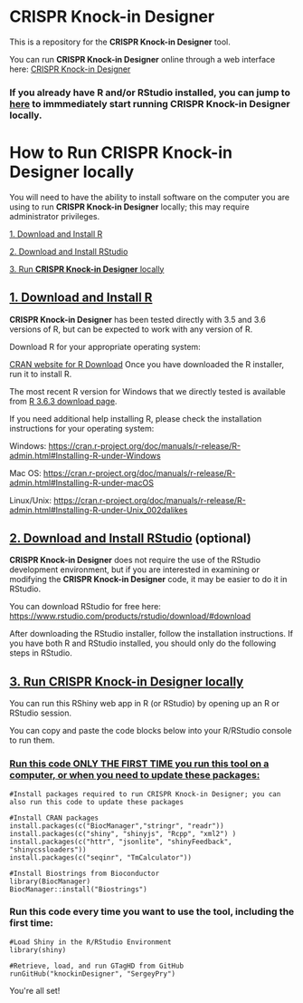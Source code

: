 # CRISPR Knock-in Designer 
This is a repository for the **CRISPR Knock-in Designer** tool.

You can run **CRISPR Knock-in Designer** online through a web interface here: [CRISPR Knock-in Designer](https://crisprtools.shinyapps.io/knockinDesigner/)
 

### If you already have R and/or RStudio installed, you can jump to [here](https://github.com/SergeyPry/knockinDesigner#run_locally) to immmediately start running **CRISPR Knock-in Designer** locally.

# How to Run **CRISPR Knock-in Designer** locally
You will need to have the ability to install software on the computer you are using to run **CRISPR Knock-in Designer** locally; this may require administrator privileges. 

[1. Download and Install R](https://github.com/SergeyPry/knockinDesigner#1-download-and-instaxll-r)

[2. Download and Install RStudio](https://github.com/SergeyPry/knockinDesigner#2-download-and-install-rstudio)

[3. Run **CRISPR Knock-in Designer** locally](https://github.com/SergeyPry/knockinDesigner#run_locally)


## [1. Download and Install R](#1-download-and-instaxll-r)
**CRISPR Knock-in Designer** has been tested directly with 3.5 and 3.6 versions of R, but can be expected to work with any version of R. 

Download R for your appropriate operating system:

[CRAN website for R Download](https://cran.r-project.org/)
Once you have downloaded the R installer, run it to install R.

The most recent R version for Windows that we directly tested is available from [R 3.6.3 download page](https://cran.r-project.org/bin/windows/base/old/3.6.3/).

If you need additional help installing R, please check the installation instructions for your operating system:

Windows:    https://cran.r-project.org/doc/manuals/r-release/R-admin.html#Installing-R-under-Windows

Mac OS:     https://cran.r-project.org/doc/manuals/r-release/R-admin.html#Installing-R-under-macOS

Linux/Unix: https://cran.r-project.org/doc/manuals/r-release/R-admin.html#Installing-R-under-Unix_002dalikes

## [2. Download and Install RStudio](#2-download-and-install-rstudio-optional) (optional)
**CRISPR Knock-in Designer** does not require the use of the RStudio development environment, but if you are interested in examining or modifying the **CRISPR Knock-in Designer** code, it may be easier to do it in RStudio. 

You can download RStudio for free here: https://www.rstudio.com/products/rstudio/download/#download

After downloading the RStudio installer, follow the installation instructions. If you have both R and RStudio installed, you should only do the following steps in RStudio.

## [3. Run **CRISPR Knock-in Designer** locally](#run_locally)
You can run this RShiny web app in R (or RStudio) by opening up an R or RStudio session.

You can copy and paste the code blocks below into your R/RStudio console to run them.

### [Run this code ONLY THE FIRST TIME you run this tool on a computer, or when you need to update these packages:](#install-code)

```
#Install packages required to run CRISPR Knock-in Designer; you can also run this code to update these packages

#Install CRAN packages
install.packages(c("BiocManager","stringr", "readr"))
install.packages(c("shiny", "shinyjs", "Rcpp", "xml2") )
install.packages(c("httr", "jsonlite", "shinyFeedback", "shinycssloaders"))
install.packages(c("seqinr", "TmCalculator"))

#Install Biostrings from Bioconductor
library(BiocManager)
BiocManager::install("Biostrings")
```

### Run this code every time you want to use the tool, including the first time:

```
#Load Shiny in the R/RStudio Environment
library(shiny)

#Retrieve, load, and run GTagHD from GitHub
runGitHub("knockinDesigner", "SergeyPry")
```

You're all set!
